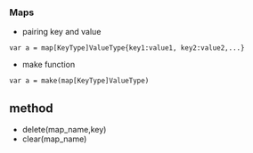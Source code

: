 ### Maps
- pairing key and value
```
var a = map[KeyType]ValueType{key1:value1, key2:value2,...}
```
- make function
```
var a = make(map[KeyType]ValueType)
```
## method
- delete(map_name,key)
- clear(map_name)
